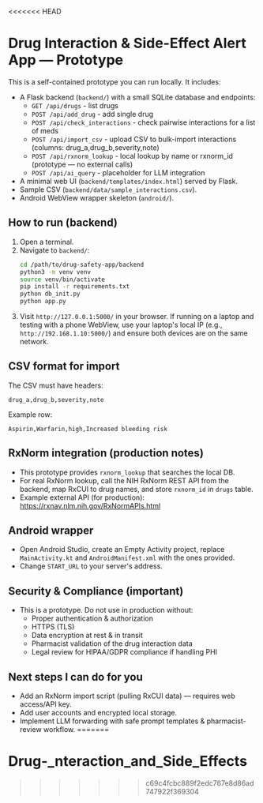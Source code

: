 <<<<<<< HEAD
# Drug Interaction & Side-Effect Alert App — Prototype

This is a self-contained prototype you can run locally. It includes:
- A Flask backend (`backend/`) with a small SQLite database and endpoints:
    - `GET /api/drugs` - list drugs
    - `POST /api/add_drug` - add single drug
    - `POST /api/check_interactions` - check pairwise interactions for a list of meds
    - `POST /api/import_csv` - upload CSV to bulk-import interactions (columns: drug_a,drug_b,severity,note)
    - `POST /api/rxnorm_lookup` - local lookup by name or rxnorm_id (prototype — no external calls)
    - `POST /api/ai_query` - placeholder for LLM integration
- A minimal web UI (`backend/templates/index.html`) served by Flask.
- Sample CSV (`backend/data/sample_interactions.csv`).
- Android WebView wrapper skeleton (`android/`).

## How to run (backend)
1. Open a terminal.
2. Navigate to `backend/`:
    ```bash
    cd /path/to/drug-safety-app/backend
    python3 -m venv venv
    source venv/bin/activate
    pip install -r requirements.txt
    python db_init.py
    python app.py
    ```
3. Visit `http://127.0.0.1:5000/` in your browser. If running on a laptop and testing with a phone WebView, use your laptop's local IP (e.g., `http://192.168.1.10:5000/`) and ensure both devices are on the same network.

## CSV format for import
The CSV must have headers:
```
drug_a,drug_b,severity,note
```
Example row:
```
Aspirin,Warfarin,high,Increased bleeding risk
```

## RxNorm integration (production notes)
- This prototype provides `rxnorm_lookup` that searches the local DB.
- For real RxNorm lookup, call the NIH RxNorm REST API from the backend, map RxCUI to drug names, and store `rxnorm_id` in `drugs` table.
- Example external API (for production): https://rxnav.nlm.nih.gov/RxNormAPIs.html

## Android wrapper
- Open Android Studio, create an Empty Activity project, replace `MainActivity.kt` and `AndroidManifest.xml` with the ones provided.
- Change `START_URL` to your server's address.

## Security & Compliance (important)
- This is a prototype. Do not use in production without:
  - Proper authentication & authorization
  - HTTPS (TLS)
  - Data encryption at rest & in transit
  - Pharmacist validation of the drug interaction data
  - Legal review for HIPAA/GDPR compliance if handling PHI

## Next steps I can do for you
- Add an RxNorm import script (pulling RxCUI data) — requires web access/API key.
- Add user accounts and encrypted local storage.
- Implement LLM forwarding with safe prompt templates & pharmacist-review workflow.
=======
# Drug-_nteraction_and_Side_Effects
>>>>>>> c69c4fcbc889f2edc767e8d86ad747922f369304
